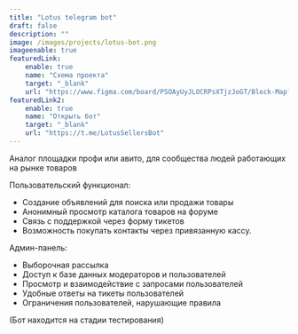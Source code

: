 ```yaml
---
title: "Lotus telegram bot"
draft: false
description: ""
image: /images/projects/lotus-bot.png
imageenable: true
featuredLink:
    enable: true
    name: "Схема проекта"
    target: "_blank"
    url: "https://www.figma.com/board/P5OAyUyJLOCRPsXTjzJoGT/Block-Map?node-id=2-169&t=yDykRp7OvqJLn3X8-1"
featuredLink2:
    enable: true
    name: "Открыть бот"
    target: "_blank"
    url: "https://t.me/LotusSellersBot"
---
```



Аналог площадки профи или авито, для сообщества людей работающих на рынке товаров

Пользовательский функционал:
 - Создание объявлений для поиска или продажи товары
 - Анонимный просмотр каталога товаров на форуме
 - Связь с поддержкой через форму тикетов
 - Возможность покупать контакты через привязанную кассу.

Админ-панель:
 - Выборочная рассылка
 - Доступ к базе данных модераторов и пользователей
 - Просмотр и взаимодействие с запросами пользователей
 - Удобные ответы на тикеты пользователей
 - Ограничения пользователей, нарушающие правила

(Бот находится на стадии тестирования)